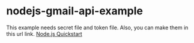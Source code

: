 # nodejs-gmail-api-example

This example needs secret file and token file.
Also, you can make them in this url link.
[Node.js Quickstart](https://developers.google.com/gmail/api/quickstart/nodejs#prerequisites)


